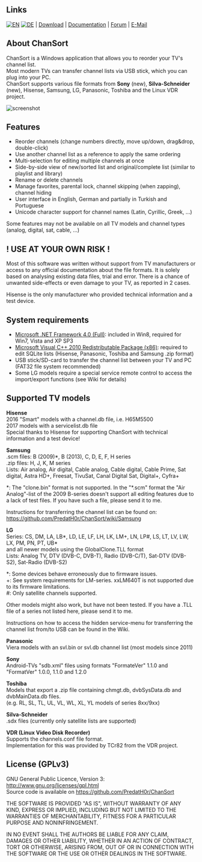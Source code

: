 Links
-----
[![EN](http://beham.biz/chansort/flag_en.png)](https://github.com/PredatH0r/ChanSort/blob/master/readme.md)
[![DE](http://beham.biz/chansort/flag_de.png)](https://github.com/PredatH0r/ChanSort/blob/master/readme_de.md) |
[Download](https://github.com/PredatH0r/ChanSort/releases) | 
[Documentation](https://github.com/PredatH0r/ChanSort/wiki) |
[Forum](https://github.com/PredatH0r/ChanSort/issues) | 
[E-Mail](mailto:horst@beham.biz)

About ChanSort
--------------
ChanSort is a Windows application that allows you to reorder your TV's channel list.  
Most modern TVs can transfer channel lists via USB stick, which you can plug into your PC.  
ChanSort supports various file formats from **Sony** (new), **Silva-Schneider** (new), Hisense, Samsung, LG, Panasonic, Toshiba and the Linux VDR project.

![screenshot](http://beham.biz/chansort/ChanSort-en.png)

Features
--------
- Reorder channels (change numbers directly, move up/down, drag&drop, double-click)
- Use another channel list as a reference to apply the same ordering
- Multi-selection for editing multiple channels at once
- Side-by-side view of new/sorted list and original/complete list (similar to playlist and library)
- Rename or delete channels
- Manage favorites, parental lock, channel skipping (when zapping), channel hiding
- User interface in English, German and partially in Turkish and Portuguese
- Unicode character support for channel names (Latin, Cyrillic, Greek, ...)

Some features may not be available on all TV models and channel types (analog, digital, sat, cable, ...)

! USE AT YOUR OWN RISK !
------------------------
Most of this software was written without support from TV manufacturers or access to any official 
documentation about the file formats. It is solely based on analysing existing data files, trial and error.
There is a chance of unwanted side-effects or even damage to your TV, as reported in 2 cases.

Hisense is the only manufacturer who provided technical information and a test device.

System requirements
-------------------
- [Microsoft .NET Framework 4.0 (Full)](http://www.microsoft.com/en-us/download/details.aspx?id=17851): 
  included in Win8, required for Win7, Vista and XP SP3
- [Microsoft Visual C++ 2010 Redistributable Package (x86)](http://www.microsoft.com/en-us/download/details.aspx?id=8328):
  required to edit SQLite lists (Hisense, Panasonic, Toshiba and Samsung .zip format)
- USB stick/SD-card to transfer the channel list between your TV and PC (FAT32 file system recommended)
- Some LG models require a special service remote control to access the import/export functions (see Wiki for details)

Supported TV models 
-------------------

**Hisense**  
2016 "Smart" models with a channel.db file, i.e. H65M5500  
2017 models with a servicelist.db file  
Special thanks to Hisense for supporting ChanSort with technical information and a test device!

**Samsung**  
.scm files: B (2009)*, B (2013), C, D, E, F, H series  
.zip files: H, J, K, M series  
Lists:  Air analog, Air digital, Cable analog, Cable digital, 
		Cable Prime, Sat digital, Astra HD+, Freesat, TivuSat,
		Canal Digital Sat, Digital+, Cyfra+

\*: The "clone.bin" format is not supported. In the "*.scm" format
the "Air Analog"-list of the 2009 B-series doesn't support all 
editing features due to a lack of test files. If you have such a file,
please send it to me.

Instructions for transferring the channel list can be found on:
https://github.com/PredatH0r/ChanSort/wiki/Samsung

**LG**  
Series: CS, DM, LA, LB\*, LD, LE, LF, LH, LK, LM+, LN, LP#, LS, LT, LV, LW, LX, PM, PN, PT, UB\*  
and all newer models using the GlobalClone.TLL format  
Lists:  Analog TV, DTV (DVB-C, DVB-T), Radio (DVB-C/T), Sat-DTV (DVB-S2), Sat-Radio (DVB-S2)

\*: Some devices behave erroneously due to firmware issues.  
+: See system requirements for LM-series. xxLM640T is not supported due to its firmware limitations.  
\#: Only satellite channels supported.

Other models might also work, but have not been tested. If you have a .TLL file of a series not listed here, please send it to me.

Instructions on how to access the hidden service-menu for transferring
the channel list from/to USB can be found in the Wiki.

**Panasonic**  
Viera models with an svl.bin or svl.db channel list (most models since 2011)

**Sony**  
Android-TVs "sdb.xml" files using formats "FormateVer" 1.1.0 and "FormatVer" 1.0.0, 1.1.0 and 1.2.0 

**Toshiba**  
Models that export a .zip file containing chmgt.db, dvbSysData.db and dvbMainData.db files.  
(e.g. RL, SL, TL, UL, VL, WL, XL, YL models of series 8xx/9xx)

**Silva-Schneider**  
.sdx files (currently only satellite lists are supported)

**VDR (Linux Video Disk Recorder)**  
Supports the channels.conf file format.  
Implementation for this was provided by TCr82 from the VDR project.

License (GPLv3)
---------------
GNU General Public Licence, Version 3: http://www.gnu.org/licenses/gpl.html  
Source code is available on https://github.com/PredatH0r/ChanSort

THE SOFTWARE IS PROVIDED "AS IS", WITHOUT WARRANTY OF ANY KIND,
EXPRESS OR IMPLIED, INCLUDING BUT NOT LIMITED TO THE WARRANTIES OF
MERCHANTABILITY, FITNESS FOR A PARTICULAR PURPOSE AND NONINFRINGEMENT.

IN NO EVENT SHALL THE AUTHORS BE LIABLE FOR ANY CLAIM, DAMAGES OR
OTHER LIABILITY, WHETHER IN AN ACTION OF CONTRACT, TORT OR OTHERWISE,
ARISING FROM, OUT OF OR IN CONNECTION WITH THE SOFTWARE OR THE USE OR
OTHER DEALINGS IN THE SOFTWARE.
